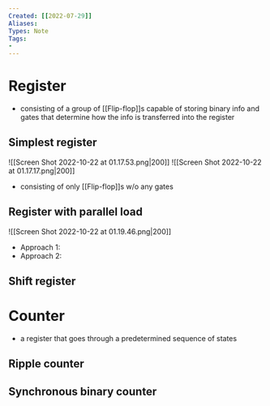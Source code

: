 ```yaml
---
Created: [[2022-07-29]]
Aliases: 
Types: Note
Tags: 
- 
---
```

# Register
- consisting of a group of [[Flip-flop]]s capable of storing binary info and gates that determine how the info is transferred into the register
## Simplest register
![[Screen Shot 2022-10-22 at 01.17.53.png|200]]
![[Screen Shot 2022-10-22 at 01.17.17.png|200]]
- consisting of only [[Flip-flop]]s w/o any gates
## Register with parallel load
![[Screen Shot 2022-10-22 at 01.19.46.png|200]]
- Approach 1: 
- Approach 2: 
## Shift register
# Counter
- a register that goes through a predetermined sequence of states
## Ripple counter
## Synchronous binary counter